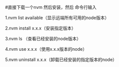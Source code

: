 #直接下载一个nvm 然后安装，然后 命令行输入 

1.nvm list available（显示远端所有可用的node版本）

2.nvm install x.x.x（安装指定版本）

3.nvm ls （查看已经安装的node版本）

4.nvm use x.x.x（使用x.x.x版本的node）

5.nvm uninstall x.x.x（卸载已经安装的指定版本的node）
